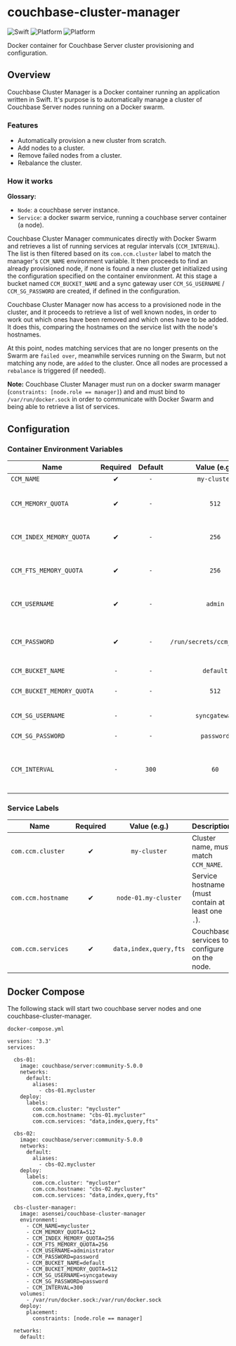 # couchbase-cluster-manager

![Swift](https://img.shields.io/badge/swift-4.0.2-orange.svg)
![Platform](https://img.shields.io/badge/platform-OSX-lightgrey.svg)
![Platform](https://img.shields.io/badge/platform-Linux-lightgrey.svg)

Docker container for Couchbase Server cluster provisioning and configuration.

## Overview

Couchbase Cluster Manager is a Docker container running an application written in Swift.
It's purpose is to automatically manage a cluster of Couchbase Server nodes running on a Docker swarm.

### Features

- Automatically provision a new cluster from scratch.
- Add nodes to a cluster.
- Remove failed nodes from a cluster.
- Rebalance the cluster.

### How it works

**Glossary:**
- `Node`: a couchbase server instance.
- `Service`: a docker swarm service, running a couchbase server container (a node).

Couchbase Cluster Manager communicates directly with Docker Swarm and retrieves a list of running services at regular intervals (`CCM_INTERVAL`). The list is then filtered based on its `com.ccm.cluster` label to match the manager's `CCM_NAME` environment variable. It then proceeds to find an already provisioned node, if none is found a new cluster get initialized using the configuration specified on the container environment. At this stage a bucket named `CCM_BUCKET_NAME` and a sync gateway user `CCM_SG_USERNAME` /  `CCM_SG_PASSWORD` are created, if defined in the configuration.

Couchbase Cluster Manager now has access to a provisioned node in the cluster, and it proceeds to retrieve a list of well known nodes, in order to work out which ones have been removed and which ones have to be added. It does this, comparing the hostnames on the service list with the node's hostnames.

At this point, nodes matching services that are no longer presents on the Swarm are `failed over`, meanwhile services running on the Swarm, but not matching any node, are `added` to the cluster. Once all nodes are processed a `rebalance` is triggered (if needed).

**Note:** Couchbase Cluster Manager must run on a docker swarm manager (`constraints: [node.role == manager]`) and and must bind to `/var/run/docker.sock` in order to communicate with Docker Swarm and being able to retrieve a list of services.

## Configuration

### Container Environment Variables

| Name    | Required | Default | Value (e.g.) | Description |
| ------------- |:-------------:|:-------------:|:-------------:|:-------------|
| `CCM_NAME` | ✔ | `-` | `my-cluster` | Cluster name. |
| `CCM_MEMORY_QUOTA`       | ✔ | `-` | `512` | Cluster memory memory quota (MB). |
| `CCM_INDEX_MEMORY_QUOTA`     | ✔ | `-` | `256` | Cluster index memory quota (MB). |
| `CCM_FTS_MEMORY_QUOTA`     | ✔ | `-` | `256` | Cluster full text search memory quota (MB). |
| `CCM_USERNAME`     | ✔ | `-` | `admin` | Cluster administration username. |
| `CCM_PASSWORD`     | ✔ | `-` | `/run/secrets/ccm_password` | Cluster administration password (plain text or secret). |
| `CCM_BUCKET_NAME`     | `-` | `-` | `default` | Bucket name. |
| `CCM_BUCKET_MEMORY_QUOTA`  | `-` | `-` | `512` | Bucket memory quota (MB). |
| `CCM_SG_USERNAME`  | `-` | `-` | `syncgateway` | SyncGateway username. |
| `CCM_SG_PASSWORD`  | `-` | `-` | `password` | SyncGateway password. |
| `CCM_INTERVAL`     | `-` | `300` | `60` | Manager node consolidation interval (seconds). |

### Service Labels

| Name    | Required | Value (e.g.) | Description |
| ------------- |:-------------:|:-------------:|:-------------|
| `com.ccm.cluster` | ✔ | `my-cluster` | Cluster name, must match `CCM_NAME`. |
| `com.ccm.hostname`       | ✔ | `node-01.my-cluster` | Service hostname (must contain at least one `.`). |
| `com.ccm.services`     | ✔ | `data,index,query,fts` | Couchbase services to configure on the node. |

## Docker Compose

The following stack will start two couchbase server nodes and one couchbase-cluster-manager.

`docker-compose.yml`
```
version: '3.3'
services:

  cbs-01:
    image: couchbase/server:community-5.0.0
    networks:
      default:
        aliases:
          - cbs-01.mycluster
    deploy:
      labels:
        com.ccm.cluster: "mycluster"
        com.ccm.hostname: "cbs-01.mycluster"
        com.ccm.services: "data,index,query,fts"

  cbs-02:
    image: couchbase/server:community-5.0.0
    networks:
      default:
        aliases:
          - cbs-02.mycluster
    deploy:
      labels:
        com.ccm.cluster: "mycluster"
        com.ccm.hostname: "cbs-02.mycluster"
        com.ccm.services: "data,index,query,fts"

  cbs-cluster-manager:
    image: asensei/couchbase-cluster-manager
    environment:
      - CCM_NAME=mycluster
      - CCM_MEMORY_QUOTA=512
      - CCM_INDEX_MEMORY_QUOTA=256
      - CCM_FTS_MEMORY_QUOTA=256
      - CCM_USERNAME=administrator
      - CCM_PASSWORD=password
      - CCM_BUCKET_NAME=default
      - CCM_BUCKET_MEMORY_QUOTA=512
      - CCM_SG_USERNAME=syncgateway
      - CCM_SG_PASSWORD=password
      - CCM_INTERVAL=300
    volumes:
      - /var/run/docker.sock:/var/run/docker.sock
    deploy:
      placement:
        constraints: [node.role == manager]

  networks:
    default:
```
